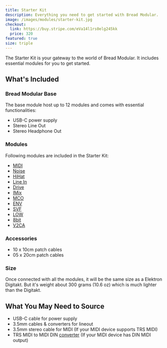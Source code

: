 ```yaml
---
title: Starter Kit
description: Everything you need to get started with Bread Modular.
image: /images/modules/starter-kit.jpg
checkout:
  link: https://buy.stripe.com/eVa14l1rs0elg245kk
  price: 320
featured: true
size: triple
---
```


The Starter Kit is your gateway to the world of Bread Modular. It includes essential modules for you to get started.

## What's Included

### Bread Modular Base

The base module host up to 12 modules and comes with essential functionalities:

* USB-C power supply
* Stereo Line Out
* Stereo Headphone Out

### Modules

Following modules are included in the Starter Kit:

* [MIDI](/modules/midi)
* [Noise](/modules/noise)
* [HiHat](/modules/hihat)
* [Line In](/modules/line_in)
* [Drive](/modules/drive)
* [IMix](/modules/imix)
* [MCO](/modules/mco)
* [ENV](/modules/env)
* [SVF](/modules/svf)
* [LOW](/modules/low)
* [8bit](/modules/8bit)
* [V2CA](/modules/v2ca)

### Accessories

* 10 x 10cm patch cables
* 05 x 20cm patch cables

### Size

Once connected with all the modules, it will be the same size as a Elektron Digitakt. But it's weight about 300 grams (10.6 oz) which is much lighter than the Digitakt.

## What You May Need to Source

* USB-C cable for power supply
* 3.5mm cables & converters for lineout
* 3.5mm stereo cable for MIDI (If your MIDI device supports TRS MIDI)
* TRS MIDI to MIDI DIN [converter](https://www.amazon.com/s?k=MIDI+to+TRS) (If your MIDI device has DIN MIDI output)

